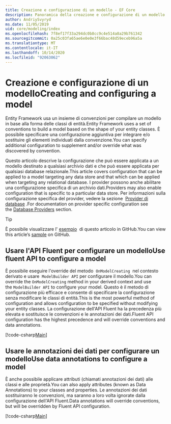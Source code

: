 ```yaml
---
title: Creazione e configurazione di un modello - EF Core
description: Panoramica della creazione e configurazione di un modello con Entity Framework Core
author: AndriySvyryd
ms.date: 11/05/2019
uid: core/modeling/index
ms.openlocfilehash: 7f8ef17f33a294dc0b8cc9c4e514a8a29b761342
ms.sourcegitcommit: 0a25c03fa65ae6e0e0e3f66bac48d59eceb96a5a
ms.translationtype: MT
ms.contentlocale: it-IT
ms.lasthandoff: 10/14/2020
ms.locfileid: "92063062"
---
```

# <a name="creating-and-configuring-a-model"></a><span data-ttu-id="cbd55-103">Creazione e configurazione di un modello</span><span class="sxs-lookup"><span data-stu-id="cbd55-103">Creating and configuring a model</span></span>

<span data-ttu-id="cbd55-104">Entity Framework usa un insieme di convenzioni per compilare un modello in base alla forma delle classi di entità.</span><span class="sxs-lookup"><span data-stu-id="cbd55-104">Entity Framework uses a set of conventions to build a model based on the shape of your entity classes.</span></span> <span data-ttu-id="cbd55-105">È possibile specificare una configurazione aggiuntiva per integrare e/o sostituire gli elementi individuati dalla convenzione.</span><span class="sxs-lookup"><span data-stu-id="cbd55-105">You can specify additional configuration to supplement and/or override what was discovered by convention.</span></span>

<span data-ttu-id="cbd55-106">Questo articolo descrive la configurazione che può essere applicata a un modello destinato a qualsiasi archivio dati e che può essere applicata per qualsiasi database relazionale.</span><span class="sxs-lookup"><span data-stu-id="cbd55-106">This article covers configuration that can be applied to a model targeting any data store and that which can be applied when targeting any relational database.</span></span> <span data-ttu-id="cbd55-107">I provider possono anche abilitare una configurazione specifica di un archivio dati.</span><span class="sxs-lookup"><span data-stu-id="cbd55-107">Providers may also enable configuration that is specific to a particular data store.</span></span> <span data-ttu-id="cbd55-108">Per informazioni sulla configurazione specifica del provider, vedere la sezione  [Provider di database](xref:core/providers/index) .</span><span class="sxs-lookup"><span data-stu-id="cbd55-108">For documentation on provider specific configuration see the [Database Providers](xref:core/providers/index) section.</span></span>

> [!TIP]  
> <span data-ttu-id="cbd55-109">È possibile visualizzare l' [esempio](https://github.com/dotnet/EntityFramework.Docs/tree/master/samples)  di questo articolo in GitHub.</span><span class="sxs-lookup"><span data-stu-id="cbd55-109">You can view this article’s [sample](https://github.com/dotnet/EntityFramework.Docs/tree/master/samples) on GitHub.</span></span>

## <a name="use-fluent-api-to-configure-a-model"></a><span data-ttu-id="cbd55-110">Usare l'API Fluent per configurare un modello</span><span class="sxs-lookup"><span data-stu-id="cbd55-110">Use fluent API to configure a model</span></span>

<span data-ttu-id="cbd55-111">È possibile eseguire l'override del metodo  `OnModelCreating`  nel contesto derivato e usare  `ModelBuilder API` per configurare il modello.</span><span class="sxs-lookup"><span data-stu-id="cbd55-111">You can override the `OnModelCreating` method in your derived context and use the `ModelBuilder API` to configure your model.</span></span> <span data-ttu-id="cbd55-112">Questo è il metodo di configurazione più efficace e consente di specificare la configurazione senza modificare le classi di entità.</span><span class="sxs-lookup"><span data-stu-id="cbd55-112">This is the most powerful method of configuration and allows configuration to be specified without modifying your entity classes.</span></span> <span data-ttu-id="cbd55-113">La configurazione dell'API Fluent ha la precedenza più elevata e sostituisce le convenzioni e le annotazioni dei dati.</span><span class="sxs-lookup"><span data-stu-id="cbd55-113">Fluent API configuration has the highest precedence and will override conventions and data annotations.</span></span>

[!code-csharp[Main](../../../samples/core/Modeling/FluentAPI/Required.cs?highlight=12-14)]

## <a name="use-data-annotations-to-configure-a-model"></a><span data-ttu-id="cbd55-114">Usare le annotazioni dei dati per configurare un modello</span><span class="sxs-lookup"><span data-stu-id="cbd55-114">Use data annotations to configure a model</span></span>

<span data-ttu-id="cbd55-115">È anche possibile applicare attributi (chiamati annotazioni dei dati) alle classi e alle proprietà.</span><span class="sxs-lookup"><span data-stu-id="cbd55-115">You can also apply attributes (known as Data Annotations) to your classes and properties.</span></span> <span data-ttu-id="cbd55-116">Le annotazioni dei dati sostituiranno le convenzioni, ma saranno a loro volta ignorate dalla configurazione dell'API Fluent.</span><span class="sxs-lookup"><span data-stu-id="cbd55-116">Data annotations will override conventions, but will be overridden by Fluent API configuration.</span></span>

[!code-csharp[Main](../../../samples/core/Modeling/DataAnnotations/Required.cs?highlight=15)]
